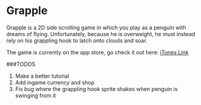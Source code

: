 # Grapple

Grapple is a 2D side scrolling game in which you play as a penguin with dreams of flying. Unfortunately, because he is overweight,
he must instead rely on his grappling hook to latch onto clouds and soar.

The game is currently on the app store, go check it out here: [iTunes Link](https://itunes.apple.com/us/app/grapple!/id1141115019?mt=8)

###TODOS
1. Make a better tutorial
2. Add ingame currency and shop
3. Fix bug where the grappling hook sprite shakes when penguin is swinging from it
